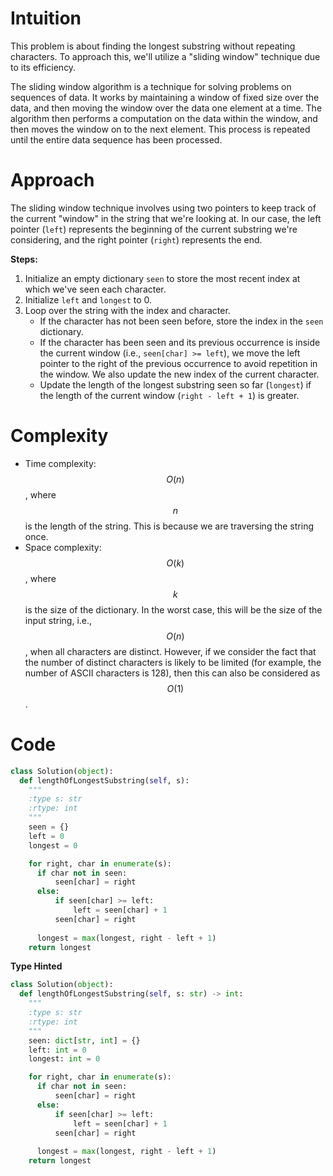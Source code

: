 # Intuition
<!-- Describe your first thoughts on how to solve this problem. -->
This problem is about finding the longest substring without repeating characters. To approach this, we'll utilize a "sliding window" technique due to its efficiency. 

The sliding window algorithm is a technique for solving problems on sequences of data. It works by maintaining a window of fixed size over the data, and then moving the window over the data one element at a time. The algorithm then performs a computation on the data within the window, and then moves the window on to the next element. This process is repeated until the entire data sequence has been processed.

# Approach
<!-- Describe your approach to solving the problem. -->
The sliding window technique involves using two pointers to keep track of the current "window" in the string that we're looking at. In our case, the left pointer (`left`) represents the beginning of the current substring we're considering, and the right pointer (`right`) represents the end. 

**Steps:**
1. Initialize an empty dictionary `seen` to store the most recent index at which we've seen each character.
2. Initialize `left` and `longest` to 0.
3. Loop over the string with the index and character.
   - If the character has not been seen before, store the index in the `seen` dictionary.
   - If the character has been seen and its previous occurrence is inside the current window (i.e., `seen[char] >= left`), we move the left pointer to the right of the previous occurrence to avoid repetition in the window. We also update the new index of the current character.
   - Update the length of the longest substring seen so far (`longest`) if the length of the current window (`right - left + 1`) is greater.

# Complexity
- Time complexity: $$O(n)$$, where $$n$$ is the length of the string. This is because we are traversing the string once.
- Space complexity:  $$O(k)$$, where $$k$$ is the size of the dictionary. In the worst case, this will be the size of the input string, i.e., $$O(n)$$, when all characters are distinct. However, if we consider the fact that the number of distinct characters is likely to be limited (for example, the number of ASCII characters is 128), then this can also be considered as $$O(1)$$.

# Code
```py
class Solution(object):
  def lengthOfLongestSubstring(self, s):
    """
    :type s: str
    :rtype: int
    """
    seen = {}
    left = 0
    longest = 0

    for right, char in enumerate(s):
      if char not in seen:
          seen[char] = right
      else:
          if seen[char] >= left:
              left = seen[char] + 1
          seen[char] = right
      
      longest = max(longest, right - left + 1)
    return longest
```

**Type Hinted**
```py
class Solution(object):
  def lengthOfLongestSubstring(self, s: str) -> int:
    """
    :type s: str
    :rtype: int
    """
    seen: dict[str, int] = {}
    left: int = 0
    longest: int = 0

    for right, char in enumerate(s):
      if char not in seen:
          seen[char] = right
      else:
          if seen[char] >= left:
              left = seen[char] + 1
          seen[char] = right
      
      longest = max(longest, right - left + 1)
    return longest
```